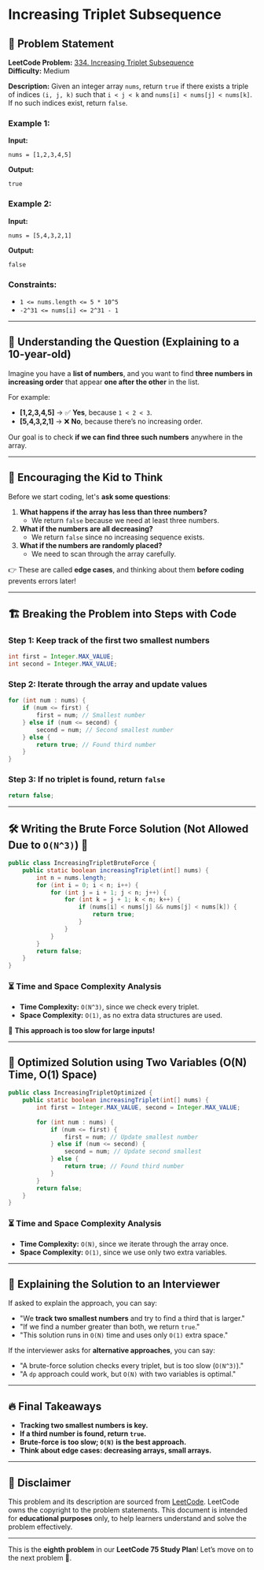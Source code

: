 # Increasing Triplet Subsequence

## 📌 Problem Statement

**LeetCode Problem:** [334. Increasing Triplet Subsequence](https://leetcode.com/problems/increasing-triplet-subsequence/)  
**Difficulty:** Medium  

**Description:**
Given an integer array `nums`, return `true` if there exists a triple of indices `(i, j, k)` such that `i < j < k` and `nums[i] < nums[j] < nums[k]`. If no such indices exist, return `false`.

### **Example 1:**
**Input:** 
```
nums = [1,2,3,4,5]
```
**Output:** 
```
true
```

### **Example 2:**
**Input:** 
```
nums = [5,4,3,2,1]
```
**Output:** 
```
false
```

### **Constraints:**
- `1 <= nums.length <= 5 * 10^5`
- `-2^31 <= nums[i] <= 2^31 - 1`

---

## 📌 Understanding the Question (Explaining to a 10-year-old)

Imagine you have a **list of numbers**, and you want to find **three numbers in increasing order** that appear **one after the other** in the list.

For example:
- **[1,2,3,4,5]** → ✅ **Yes**, because `1 < 2 < 3`.
- **[5,4,3,2,1]** → ❌ **No**, because there’s no increasing order.

Our goal is to check **if we can find three such numbers** anywhere in the array.

---

## 🧠 Encouraging the Kid to Think

Before we start coding, let's **ask some questions**:
1. **What happens if the array has less than three numbers?**
   - We return `false` because we need at least three numbers.
2. **What if the numbers are all decreasing?**
   - We return `false` since no increasing sequence exists.
3. **What if the numbers are randomly placed?**
   - We need to scan through the array carefully.

👉 These are called **edge cases**, and thinking about them **before coding** prevents errors later!

---

## 🏗️ Breaking the Problem into Steps with Code

### Step 1: Keep track of the first two smallest numbers
```java
int first = Integer.MAX_VALUE;
int second = Integer.MAX_VALUE;
```

### Step 2: Iterate through the array and update values
```java
for (int num : nums) {
    if (num <= first) {
        first = num; // Smallest number
    } else if (num <= second) {
        second = num; // Second smallest number
    } else {
        return true; // Found third number
    }
}
```

### Step 3: If no triplet is found, return `false`
```java
return false;
```

---

## 🛠️ Writing the Brute Force Solution (Not Allowed Due to `O(N^3)`) 🚨

```java
public class IncreasingTripletBruteForce {
    public static boolean increasingTriplet(int[] nums) {
        int n = nums.length;
        for (int i = 0; i < n; i++) {
            for (int j = i + 1; j < n; j++) {
                for (int k = j + 1; k < n; k++) {
                    if (nums[i] < nums[j] && nums[j] < nums[k]) {
                        return true;
                    }
                }
            }
        }
        return false;
    }
}
```

### ⏳ Time and Space Complexity Analysis
- **Time Complexity:** `O(N^3)`, since we check every triplet.
- **Space Complexity:** `O(1)`, as no extra data structures are used.

🚨 **This approach is too slow for large inputs!**

---

## 🚀 Optimized Solution using Two Variables (O(N) Time, O(1) Space)

```java
public class IncreasingTripletOptimized {
    public static boolean increasingTriplet(int[] nums) {
        int first = Integer.MAX_VALUE, second = Integer.MAX_VALUE;
        
        for (int num : nums) {
            if (num <= first) {
                first = num; // Update smallest number
            } else if (num <= second) {
                second = num; // Update second smallest
            } else {
                return true; // Found third number
            }
        }
        return false;
    }
}
```

### ⏳ Time and Space Complexity Analysis
- **Time Complexity:** `O(N)`, since we iterate through the array once.
- **Space Complexity:** `O(1)`, since we use only two extra variables.

---

## 📢 Explaining the Solution to an Interviewer
If asked to explain the approach, you can say:
- "We **track two smallest numbers** and try to find a third that is larger."
- "If we find a number greater than both, we return `true`."
- "This solution runs in `O(N)` time and uses only `O(1)` extra space."

If the interviewer asks for **alternative approaches**, you can say:
- "A brute-force solution checks every triplet, but is too slow (`O(N^3)`)."
- "A `dp` approach could work, but `O(N)` with two variables is optimal."

---

## 🔥 Final Takeaways
- **Tracking two smallest numbers is key.**
- **If a third number is found, return `true`.**
- **Brute-force is too slow; `O(N)` is the best approach.**
- **Think about edge cases: decreasing arrays, small arrays.**

---

## 📜 Disclaimer
This problem and its description are sourced from [LeetCode](https://leetcode.com/problems/increasing-triplet-subsequence/). LeetCode owns the copyright to the problem statements. This document is intended for **educational purposes** only, to help learners understand and solve the problem effectively.

---

This is the **eighth problem** in our **LeetCode 75 Study Plan**! Let’s move on to the next problem 🚀.